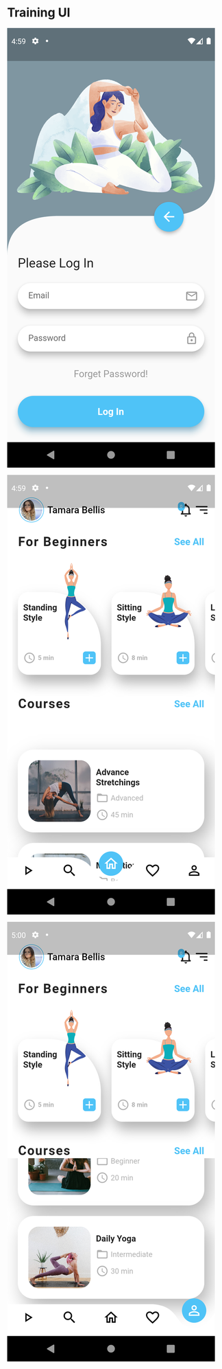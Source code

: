 <h1>Training UI</h1>


![ScreenShot](https://github.com/Ebrahim1133/Training-UI-App/blob/master/Screenshot_1651892391.png)

![ScreenShot](https://github.com/Ebrahim1133/Training-UI-App/blob/master/Screenshot_1651892401.png)


![ScreenShot](https://github.com/Ebrahim1133/Training-UI-App/blob/master/Screenshot_1651892435.png)
